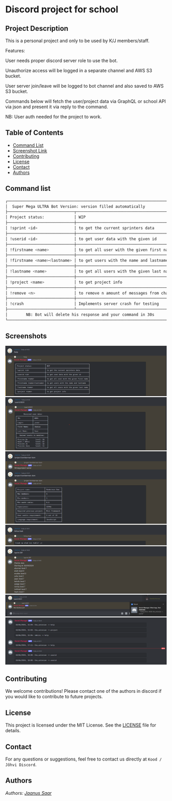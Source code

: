 # Discord project for school

## Project Description

This is a personal project and only to be used by K/J members/staff.

Features:

User needs proper discord server role to use the bot.

Unauthorize access will be logged in a separate channel and AWS S3 bucket.

User server join/leave will be logged to bot channel and also saved to AWS S3 bucket.

Commands below will fetch the user/project data via GraphQL or school API via json and present it via reply to the command.

NB: User auth needed for the project to work.

## Table of Contents

- [Command List](#commandlist)
- [Screenshot Link](#screenshot)
- [Contributing](#contributing)
- [License](#license)
- [Contact](#contact)
- [Authors](#authors)

## Command list

```bash
┌───────────────────────────────────────────────────────────────────────────┐
│  Super Mega ULTRA Bot Version: version filled automatically               │
├─────────────────────────────┬─────────────────────────────────────────────┤
│ Project status:             │ WIP                                         │
├─────────────────────────────┼─────────────────────────────────────────────┤
│ !sprint <id>                │ to get the current sprinters data           │
├─────────────────────────────┼─────────────────────────────────────────────┤
│ !userid <id>                │ to get user data with the given id          │
├─────────────────────────────┼─────────────────────────────────────────────┤
│ !firstname <name>           │ to get all user with the given first name   │
├─────────────────────────────┼─────────────────────────────────────────────┤
│ !firstname <name><lastname> │ to get users with the name and lastname     │
├─────────────────────────────┼─────────────────────────────────────────────┤
│ !lastname <name>            │ to get all users with the given last name   │
├─────────────────────────────┼─────────────────────────────────────────────┤
│ !project <name>             │ to get project info                         │
├─────────────────────────────┼─────────────────────────────────────────────┤
│ !remove <n>                 │ to remove n amount of messages from channel │
├─────────────────────────────┼─────────────────────────────────────────────┤
│ !crash                      │ Implements server crash for testing         │
├─────────────────────────────┴─────────────────────────────────────────────┤
│        NB: Bot will delete his response and your command in 30s           │
└───────────────────────────────────────────────────────────────────────────┘
```

## Screenshots

![Project Screenshot](images/1.png)
![Project Screenshot](images/2.png)
![Project Screenshot](images/3.png)
![Project Screenshot](images/4.png)
![Project Screenshot](images/5.png)
![Project Screenshot](images/6.png)
![Project Screenshot](images/7.png)

## Contributing

We welcome contributions! Please contact one of the authors in discord if you would like to contribute to future projects.

## License

This project is licensed under the MIT License. See the [LICENSE](https://opensource.org/license/mit) file for details.

## Contact

For any questions or suggestions, feel free to contact us directly at `Kood / Jõhvi Discord`.

## Authors

_Authors: [Jaanus Saar](https://01.kood.tech/git/jsaar)_
